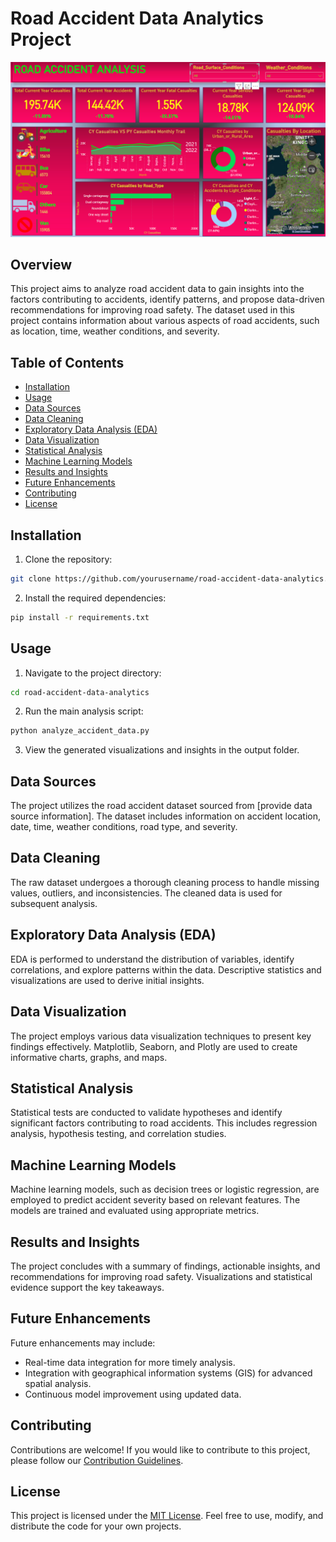 # Road Accident Data Analytics Project
![alt txt](https://github.com/MOHINI1403/Road_Accident_Data_Analytics/blob/main/Road_Accident_Analysis_JPG.PNG)
## Overview

This project aims to analyze road accident data to gain insights into the factors contributing to accidents, identify patterns, and propose data-driven recommendations for improving road safety. The dataset used in this project contains information about various aspects of road accidents, such as location, time, weather conditions, and severity.

## Table of Contents

- [Installation](#installation)
- [Usage](#usage)
- [Data Sources](#data-sources)
- [Data Cleaning](#data-cleaning)
- [Exploratory Data Analysis (EDA)](#exploratory-data-analysis-eda)
- [Data Visualization](#data-visualization)
- [Statistical Analysis](#statistical-analysis)
- [Machine Learning Models](#machine-learning-models)
- [Results and Insights](#results-and-insights)
- [Future Enhancements](#future-enhancements)
- [Contributing](#contributing)
- [License](#license)

## Installation

1. Clone the repository:

```bash
git clone https://github.com/yourusername/road-accident-data-analytics.git
```

2. Install the required dependencies:

```bash
pip install -r requirements.txt
```

## Usage

1. Navigate to the project directory:

```bash
cd road-accident-data-analytics
```

2. Run the main analysis script:

```bash
python analyze_accident_data.py
```

3. View the generated visualizations and insights in the output folder.

## Data Sources

The project utilizes the road accident dataset sourced from [provide data source information]. The dataset includes information on accident location, date, time, weather conditions, road type, and severity.

## Data Cleaning

The raw dataset undergoes a thorough cleaning process to handle missing values, outliers, and inconsistencies. The cleaned data is used for subsequent analysis.

## Exploratory Data Analysis (EDA)

EDA is performed to understand the distribution of variables, identify correlations, and explore patterns within the data. Descriptive statistics and visualizations are used to derive initial insights.

## Data Visualization

The project employs various data visualization techniques to present key findings effectively. Matplotlib, Seaborn, and Plotly are used to create informative charts, graphs, and maps.

## Statistical Analysis

Statistical tests are conducted to validate hypotheses and identify significant factors contributing to road accidents. This includes regression analysis, hypothesis testing, and correlation studies.

## Machine Learning Models

Machine learning models, such as decision trees or logistic regression, are employed to predict accident severity based on relevant features. The models are trained and evaluated using appropriate metrics.

## Results and Insights

The project concludes with a summary of findings, actionable insights, and recommendations for improving road safety. Visualizations and statistical evidence support the key takeaways.

## Future Enhancements

Future enhancements may include:

- Real-time data integration for more timely analysis.
- Integration with geographical information systems (GIS) for advanced spatial analysis.
- Continuous model improvement using updated data.

## Contributing

Contributions are welcome! If you would like to contribute to this project, please follow our [Contribution Guidelines](CONTRIBUTING.md).

## License

This project is licensed under the [MIT License](LICENSE). Feel free to use, modify, and distribute the code for your own projects.
